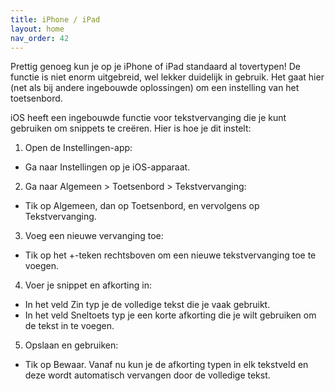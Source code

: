 ```yaml
---
title: iPhone / iPad
layout: home
nav_order: 42
---
```


Prettig genoeg kun je op je iPhone of iPad standaard al tovertypen! De functie is niet enorm uitgebreid, wel lekker duidelijk in gebruik. Het gaat hier (net als bij andere ingebouwde oplossingen) om een instelling van het toetsenbord.

iOS heeft een ingebouwde functie voor tekstvervanging die je kunt gebruiken om snippets te creëren. Hier is hoe je dit instelt:

1. Open de Instellingen-app:
  - Ga naar Instellingen op je iOS-apparaat.
2. Ga naar Algemeen > Toetsenbord > Tekstvervanging:
  - Tik op Algemeen, dan op Toetsenbord, en vervolgens op Tekstvervanging.
3. Voeg een nieuwe vervanging toe:
  - Tik op het +-teken rechtsboven om een nieuwe tekstvervanging toe te voegen.
4. Voer je snippet en afkorting in:
  - In het veld Zin typ je de volledige tekst die je vaak gebruikt.
  - In het veld Sneltoets typ je een korte afkorting die je wilt gebruiken om de tekst in te voegen.
5. Opslaan en gebruiken:
  - Tik op Bewaar. Vanaf nu kun je de afkorting typen in elk tekstveld en deze wordt automatisch vervangen door de volledige tekst.
